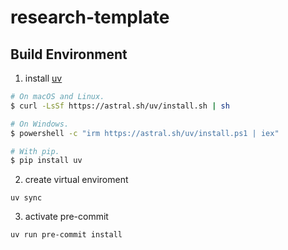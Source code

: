 # research-template

## Build Environment

1. install [uv](https://github.com/astral-sh/uv)

```bash
# On macOS and Linux.
$ curl -LsSf https://astral.sh/uv/install.sh | sh

# On Windows.
$ powershell -c "irm https://astral.sh/uv/install.ps1 | iex"

# With pip.
$ pip install uv
```

2. create virtual enviroment

```
uv sync
```

3. activate pre-commit

```
uv run pre-commit install
```
